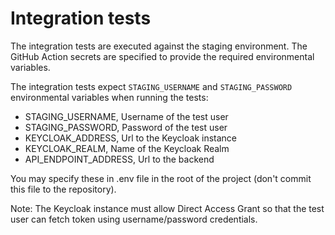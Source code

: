 # Integration tests

The integration tests are executed against the staging environment. The GitHub Action secrets are specified to provide the required environmental variables.

The integration tests expect `STAGING_USERNAME` and `STAGING_PASSWORD` environmental variables when running the tests:
- STAGING_USERNAME, Username of the test user
- STAGING_PASSWORD, Password of the test user
- KEYCLOAK_ADDRESS, Url to the Keycloak instance
- KEYCLOAK_REALM, Name of the Keycloak Realm
- API_ENDPOINT_ADDRESS, Url to the backend

You may specify these in .env file in the root of the project (don't commit this file to the repository).

Note: The Keycloak instance must allow Direct Access Grant so that the test user can fetch token using username/password credentials.
